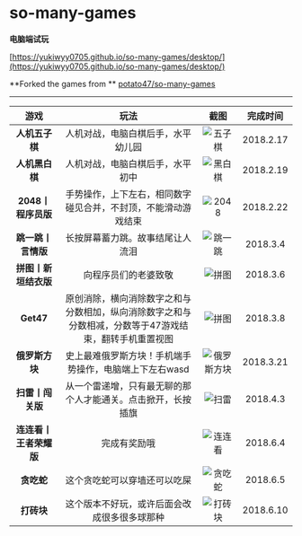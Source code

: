 # so-many-games

**电脑端试玩**

[https://yukiwyy0705.github.io/so-many-games/desktop/](https://yukiwyy0705.github.io/so-many-games/desktop/)

**Forked the games from ** [potato47/so-many-games](https://github.com/potato47/so-many-games)


------

|      游戏       |                    玩法                    |                 截图                 |   完成时间    |
| :-----------: | :--------------------------------------: | :--------------------------------: | :-------: |
|   **人机五子棋**   |            人机对战，电脑白棋后手，水平幼儿园             |  ![五子棋](../master/screenshots/gobang.png)  | 2018.2.17 |
|   **人机黑白棋**   |             人机对战，电脑白棋后手，水平初中             | ![黑白棋](../master/screenshots/reversi.png)  | 2018.2.19 |
| **2048丨程序员版** |     手势操作，上下左右，相同数字碰见合并，不封顶，不能滑动游戏结束      |  ![2048](../master/screenshots/2048.png)   | 2018.2.22 |
|  **跳一跳丨言情版**  |             长按屏幕蓄力跳。故事结尾让人流泪             |   ![跳一跳](../master/screenshots/jump.png)   | 2018.3.4  |
| **拼图丨新垣结衣版**  |                向程序员们的老婆致敬                |  ![拼图](../master/screenshots/puzzle.png)   | 2018.3.6  |
|   **Get47**   | 原创消除，横向消除数字之和与分数相加，纵向消除数字之和与分数相减，分数等于47游戏结束，翻转手机重置视图 |   ![拼图](../master/screenshots/get47.png)   | 2018.3.8  |
|   **俄罗斯方块**   |      史上最难俄罗斯方块！手机端手势操作，电脑端上下左右wasd       | ![俄罗斯方块](../master/screenshots/tetris.png) | 2018.3.21 |
|   **扫雷丨闯关版**   |  从一个雷递增，只有最无聊的那个人才能通关。点击掀开，长按插旗       | ![扫雷](../master/screenshots/mine.png) | 2018.4.3 |
|   **连连看丨王者荣耀版**   |  完成有奖励哦       | ![连连看](../master/screenshots/link.png) | 2018.6.4 |
|   **贪吃蛇**   |  这个贪吃蛇可以穿墙还可以吃屎       | ![贪吃蛇](../master/screenshots/snake.png) | 2018.6.5 |
|   **打砖块**   |  这个版本不好玩，或许后面会改成很多很多球那种      | ![打砖块](../master/screenshots/brick.png) | 2018.6.10 |
